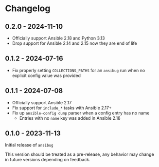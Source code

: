 # Changelog

## 0.2.0 - 2024-11-10

+ Officially support Ansible 2.18 and Python 3.13
+ Drop support for Ansible 2.14 and 2.15 now they are end of life

## 0.1.2 - 2024-07-16

+ Fix properly setting `COLLECTIONS_PATHS` for an `ansibug` run when no explicit config value was provided

## 0.1.1 - 2024-07-08

+ Officially support Ansible 2.17
+ Fix support for `include_*` tasks with Ansible 2.17+
+ Fix up `ansible-config dump` parser when a config entry has no name
  + Entries with no `name` key was added in Ansible 2.18

## 0.1.0 - 2023-11-13

Initial release of `ansibug`

This version should be treated as a pre-release, any behavior may change in future versions depending on feedback.
